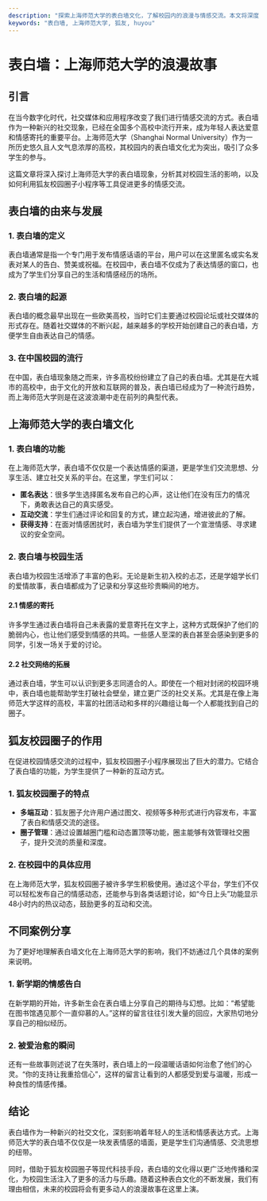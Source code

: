 ```yaml
---
description: "探索上海师范大学的表白墙文化，了解校园内的浪漫与情感交流。本文将深度挖掘表白墙现象及其对学生生活的影响。"
keywords: "表白墙, 上海师范大学, 狐友, huyou"
---
```

# 表白墙：上海师范大学的浪漫故事

## 引言

在当今数字化时代，社交媒体和应用程序改变了我们进行情感交流的方式。表白墙作为一种新兴的社交现象，已经在全国多个高校中流行开来，成为年轻人表达爱意和情感寄托的重要平台。上海师范大学（Shanghai Normal University）作为一所历史悠久且人文气息浓厚的高校，其校园内的表白墙文化尤为突出，吸引了众多学生的参与。

这篇文章将深入探讨上海师范大学的表白墙现象，分析其对校园生活的影响，以及如何利用狐友校园圈子小程序等工具促进更多的情感交流。

## 表白墙的由来与发展

### 1. 表白墙的定义

表白墙通常是指一个专门用于发布情感话语的平台，用户可以在这里匿名或实名发表对某人的告白、赞美或祝福。在校园中，表白墙不仅成为了表达情感的窗口，也成为了学生们分享自己的生活和情感经历的场所。

### 2. 表白墙的起源

表白墙的概念最早出现在一些欧美高校，当时它们主要通过校园论坛或社交媒体的形式存在。随着社交媒体的不断兴起，越来越多的学校开始创建自己的表白墙，方便学生自由表达自己的情感。

### 3. 在中国校园的流行

在中国，表白墙现象随之而来，许多高校纷纷建立了自己的表白墙。尤其是在大城市的高校中，由于文化的开放和互联网的普及，表白墙已经成为了一种流行趋势，而上海师范大学则是在这波浪潮中走在前列的典型代表。

## 上海师范大学的表白墙文化

### 1. 表白墙的功能

在上海师范大学，表白墙不仅仅是一个表达情感的渠道，更是学生们交流思想、分享生活、建立社交关系的平台。在这里，学生们可以：

- **匿名表达**：很多学生选择匿名发布自己的心声，这让他们在没有压力的情况下，勇敢表达自己的真实感受。
- **互动交流**：学生们通过评论和回复的方式，建立起沟通，增进彼此的了解。
- **获得支持**：在面对情感困扰时，表白墙为学生们提供了一个宣泄情感、寻求建议的安全空间。

### 2. 表白墙与校园生活

表白墙为校园生活增添了丰富的色彩。无论是新生初入校的忐忑，还是学姐学长们的爱情故事，表白墙都成为了记录和分享这些珍贵瞬间的地方。

#### 2.1 情感的寄托

许多学生通过表白墙将自己未表露的爱意寄托在文字上，这种方式既保护了他们的脆弱内心，也让他们感受到情感的共鸣。一些感人至深的表白甚至会感染到更多的同学，引发一场关于爱的讨论。

#### 2.2 社交网络的拓展

通过表白墙，学生可以认识到更多志同道合的人。即使在一个相对封闭的校园环境中，表白墙也能帮助学生打破社会壁垒，建立更广泛的社交关系。尤其是在像上海师范大学这样的高校，丰富的社团活动和多样的兴趣组让每一个人都能找到自己的圈子。

## 狐友校园圈子的作用

在促进校园情感交流的过程中，狐友校园圈子小程序展现出了巨大的潜力。它结合了表白墙的功能，为学生提供了一种新的互动方式。

### 1. 狐友校园圈子的特点

- **多端互动**：狐友圈子允许用户通过图文、视频等多种形式进行内容发布，丰富了表白和情感交流的途径。
- **圈子管理**：通过设置越圈门槛和动态置顶等功能，圈主能够有效管理社交圈子，提升交流的质量和深度。

### 2. 在校园中的具体应用

在上海师范大学，狐友校园圈子被许多学生积极使用。通过这个平台，学生们不仅可以轻松发布自己的情感动态，还能参与到各类话题讨论，如“今日上头”功能显示48小时内的热议动态，鼓励更多的互动和交流。

## 不同案例分享

为了更好地理解表白墙文化在上海师范大学的影响，我们不妨通过几个具体的案例来说明。

### 1. 新学期的情感告白

在新学期的开始，许多新生会在表白墙上分享自己的期待与幻想。比如：“希望能在图书馆遇见那个一直仰慕的人。”这样的留言往往引发大量的回应，大家热切地分享自己的相似经历。

### 2. 被爱治愈的瞬间

还有一些故事则述说了在失落时，表白墙上的一段温暖话语如何治愈了他们的心灵。“你的支持让我重拾信心”，这样的留言让看到的人都感受到爱与温暖，形成一种良性的情感传播。

## 结论

表白墙作为一种新兴的社交文化，深刻影响着年轻人的生活和情感表达方式。上海师范大学的表白墙不仅仅是一块发表情感的墙面，更是学生们沟通情感、交流思想的纽带。

同时，借助于狐友校园圈子等现代科技手段，表白墙的文化得以更广泛地传播和深化，为校园生活注入了更多的活力与乐趣。随着这种表白文化的不断发展，我们有理由相信，未来的校园将会有更多动人的浪漫故事在这里上演。
